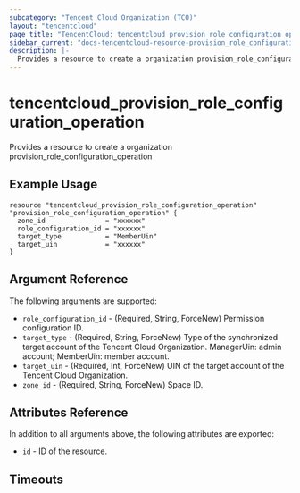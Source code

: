 ```yaml
---
subcategory: "Tencent Cloud Organization (TCO)"
layout: "tencentcloud"
page_title: "TencentCloud: tencentcloud_provision_role_configuration_operation"
sidebar_current: "docs-tencentcloud-resource-provision_role_configuration_operation"
description: |-
  Provides a resource to create a organization provision_role_configuration_operation
---
```


# tencentcloud_provision_role_configuration_operation

Provides a resource to create a organization provision_role_configuration_operation

## Example Usage

```hcl
resource "tencentcloud_provision_role_configuration_operation" "provision_role_configuration_operation" {
  zone_id               = "xxxxxx"
  role_configuration_id = "xxxxxx"
  target_type           = "MemberUin"
  target_uin            = "xxxxxx"
}
```

## Argument Reference

The following arguments are supported:

* `role_configuration_id` - (Required, String, ForceNew) Permission configuration ID.
* `target_type` - (Required, String, ForceNew) Type of the synchronized target account of the Tencent Cloud Organization. ManagerUin: admin account; MemberUin: member account.
* `target_uin` - (Required, Int, ForceNew) UIN of the target account of the Tencent Cloud Organization.
* `zone_id` - (Required, String, ForceNew) Space ID.

## Attributes Reference

In addition to all arguments above, the following attributes are exported:

* `id` - ID of the resource.



## Timeouts

<no value>


